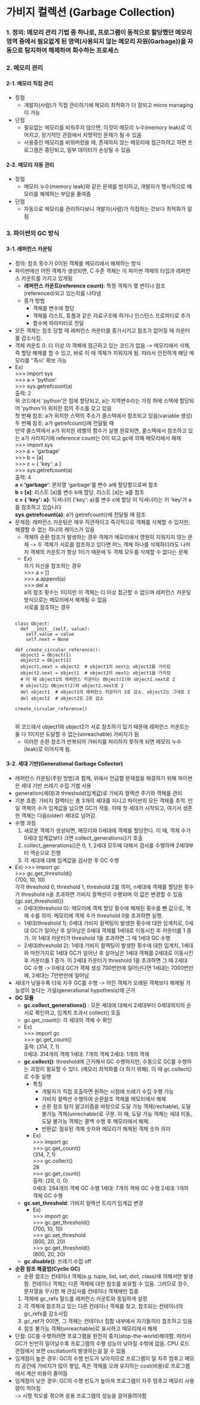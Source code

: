 # 가비지 컬렉션 (Garbage Collection)

### 1. 정의: 메모리 관리 기법 중 하나로, 프로그램이 동적으로 할당했던 메모리 영역 중에서 필요없게 된 영역(사용되지 않는 메모리 자원(Garbage))을 자동으로 탐지하여 해제하여 회수하는 프로세스 <br>

### 2. 메모리 관리 <br>
#### 2-1. 메모리 직접 관리 <br>
+ 장점
  - 개발자(사람)가 직접 관리하기에 메모리 최적화가 더 잘되고 micro managing이 가능
+ 단점
  - 필요없는 메모리를 비워주지 않으면, 이것이 메모리 누수(memory leak)로 이어지고, 장기적인 관점에서 치명적인 문제가 될 수 있음
  - 사용중인 메모리를 비워버렸을 때, 존재하지 않는 메모리에 접근하려고 하면 프로그램은 중단되고, 일부 데이터가 손상될 수 있음


#### 2-2. 메모리 자동 관리 <br>
+ 장점 <br>
  - 메모리 누수(memory leak)와 같은 문제를 방지하고, 개발자가 명시적으로 메모리를 해제하는 부담을 줄여줌
+ 단점
  - 자동으로 메모리를 관리하다보니 개발자(사람)가 직접하는 것보다 최적화가 덜 됨

### 3. 파이썬의 GC 방식
#### 3-1. 레퍼런스 카운팅
+ 정의: 참조 횟수가 0이된 객체를 메모리에서 해제하는 방식
+ 파이썬에선 어떤 객체가 생성되면, C 수준 객체는 이 파이썬 객체의 타입과 레퍼런스 카운트를 가지고 있게됨
  - **레퍼런스 카운트(reference count)**: 특정 객체가 몇 번이나 참조(referenced)되고 있는지를 나타냄
  - 증가 방법
    * 객체를 변수에 할당
    * 객체를 리스트, 튜플과 같은 자료구조에 하거나 인스턴스 프로퍼티로 추가
    * 함수에 파라미터로 전달
+ 모든 객체는 참조 당할 때 레퍼런스 카운터를 증가시키고 참조가 없어질 때 카운터를 감소시킴.
+ 객체 카운트 0: 더 이상 이 객체에 접근하고 있는 코드가 없음 -> 메모리에서 삭제, 즉 할당 해제를 할 수 있고, 바로 이 때 객체가 지워지게 됨. 따라서 안전하게 해당 메모리를 "즉시' 확보 가능
+ Ex) <br>
\>>> import sys <br>
\>>> a = 'python' <br>
\>>> sys.getrefcount(a) <br>
출력: 2 <br>
위 코드에서 'python'은 힙에 할당되고, a는 지역변수라는 가정 하에 스택에 할당되어 'python'이 위치한 힙의 주소를 갖고 있음 <br>
첫 번째 참조: a가 위치한 스택의 주소가 콜스택에서 참조되고 있음(variable 생성) <br>
두 번째 참조: a가 getrefcount()에 전달될 때 <br>
만약 콜스택에서 a가 위치한 레벨의 함수가 실행 완료되면, 콜스택에서 참조하고 있는 a가 사라지기에 reference count는 0이 되고 gc에 의해 메모리에서 해제 <br>
\>>> import sys <br>
\>>> a = 'garbage' <br>
\>>> b = \[a] <br>
\>>> c = { 'key': a } <br>
\>>> sys.getrefcount(a) <br>
출력: 4 <br>
**a = 'garbage'**: 문자열 'garbage'를 변수 a에 할당함으로써 참조 <br>
**b = \[a]**: 리스트 \[a]를 변수 b에 할당. 리스트 \[a]는 a를 참조 <br>
**c = { 'key': a}**:  딕셔너리 {'key': a}를 변수 c에 할당 이 딕셔너리는 키 'key'가 a를 참조하고 있습니다 <br>
**sys.getrefcount(a)**: a가 getrefcount()에 전달될 때 참조 <br>
+ 문제점: 레퍼런스 카운팅은 매우 직관적이고 즉각적으로 객체를 삭제할 수 있지만, 해결할 수 없는 하나의 케이스가 있음
  - 객체의 순환 참조가 발생하는 경우 객체가 메모리에서 영원히 지워지지 않는 문제 -> 두 객체가 서로를 참조하고 있다면 어느 객체 하나를 삭제하더라도 나머지 객체의 카운트가 항상 1이기 때문에 두 객체 모두를 삭제할 수 없다는 문제
  - Ex) <br>
  자기 자신을 참조하는 경우 <br>
  \>>> a = [] <br>
  \>>> a.append(a) <br>
  \>>> del a <br>
  a의 참조 횟수는 1이지만 이 객체는 더 이상 접근할 수 없으며 레퍼런스 카운팅 방식으로는 메모리에서 해제될 수 없음 <br>
  서로를 참조하는 경우 <br>
  <pre>
  <code>
  class Object:
    def __init__(self, value):
      self.value = value
      self.next = None
    
  def create_circular_reference():
    object1 = Object(1)
    object2 = Object(2)
    object1.next = object2  # object1의 next는 object2를 가리킴
    object2.next = object1  # object2의 next는 object1을 가리킴
    # 이 때 object1의 레퍼런스 카운터는 Object(1)와 object1.next로 2
    # object2는 Object(2)와 object2.next로 2
    del object1  # object1의 레퍼런스 카운터가 1로 감소. object2는 그대로 2
    del object2  # object2도 2로 감소

  create_circular_reference() 
  </code>
  </pre>
  위 코드에서 object1와 object2가 서로 참조하기 있기 때문에 레퍼런스 카운트는 둘 다 1이지만 도달할 수 없는(unreachable) 가비지가 됨
  - 이러한 순환 참조가 반복되어 가비지를 처리하지 못하게 되면 메모리 누수(leak)로 이어지게 됨.

#### 3-2. 세대 기반(Generational Garbage Collector)
+ 레퍼런스 카운팅(주된 방법)과 함께, 위에서 언급함 문제점을 해결하기 위해 파이썬은 세대 기반 쓰레기 수집 기법 사용
+ generation(세대)과 threshold(임계값)로 가비지 컬렉션 주기와 객체를 관리
+ 기본 흐름: 가비지 컬렉터는 총 3개의 세대를 지니고 파이썬의 모든 객체를 추적. 만일 객체의 수가 임계값을 넘으면 GC가 작동. 이때 첫 세대가 시작되고, 여기서 생존한 객체는 다음(older) 세대로 넘어감.
+ 수행 과정
  1. 새로운 객체가 생성되면, 메모리와 0세대에 객체를 할당한다. 이 때, 객체 수가 0세대 임계값보다 크면 collect_generations()가 호출
  2. collect_generations()은 0, 1, 2세대 모두에 대해서 검사를 수행하며 2세대부터 역순으로 진행
  3. 각 세대에 대해 임계값을 검사한 후 GC 수행
+ Ex)
\>>> import gc <br>
\>>> gc.get_threshold() <br>
(700, 10, 10) <br>
각각 threshold 0, threshold 1, threshold 2를 의미, n세대에 객체를 할당한 횟수가 threshold n을 초과하면 가비지 컬렉션이 수행되며 이 값은 변경할 수 있음(gc.set_threshold()) <br>
  - 0세대(threshold 0): 메모리에 객체 할당 횟수에 해제된 횟수를 뺀 값으로, 객체 수를 의미. 메모리에 객체 수가 threshold 0을 초과하면 실행.
  - 1세대(threshold 1): 0세대 가비지 컬렉팅이 발생한 횟수에 대한 임계치로, 0세대 GC가 일어난 후 살아남은 0세대 객체를 1세대로 이동시킨 후 카운터를 1 증가. 이 1세대 카운터가 threshold 1을 초과하면 그 때 1세대 GC 수행
  - 2세대(threshold 2): 1세데 가비지 컬렉팅이 발생한 횟수에 대한 임계치, 1세대와 마찬가지로 1세대 GC가 일어난 후 살아남은 1세대 객체를 2세대로 이동시킨 후 카운터를 1 증가. 이 2세대 카운터가 threshold 1을 초과하면 그 때 2세대 GC 수행
-> 0세대 GC가 객체 생성 700번만에 일어난다면 1세대는 7000번만에, 2세대는 7만번만에 일어남
+ 세대가 낮을수록 더욱 자주 GC를 수행 -> 어린 객체가 오래된 객체보다 해제될 가능성이 높다는 가설(generational hypothesis)에 근거
+ **GC 모듈**
  - **gc.collect_generations()** : 모든 세대에 대해서 2세대부터 0세대까지의 순서로 확인하고, 임계치 초과시 collect() 호출
  - gc.get_count(): 각 세대의 객체 수 확인
  - Ex) <br>
  \>>> import gc <br>
  \>>> gc.get_count() <br>
  출력: (314, 7, 1) <br>
  0세대: 314개의 객체  1세대: 7개의 객체  2세대: 1개의 객체
  - **gc.collect()**: threshold에 근거해서 GC 수행하지만, 수동으로 GC를 수행하는 과정이 필요할 수 있다. (메모리 최적화를 더 하기 위해). 이 때 gc.collect()로 수동 실행
    * 특징
      + 개발자가 직접 호출하면 원하는 시점에 쓰레기 수집 수행 가능
      + 가비지 컬렉션 수행하여 순환참조 객체를 메모리에서 해제
      + 순환 참조 탐지 알고리즘을 바탕으로 도달 가능 객체(rechable), 도달 불가능 객체(unrechable)로 구분. 이 때, 도달 가능 객체는 세대 이동, 도달 불가능 객체는 콜백 수행 후 메모리에서 해제.
      + 반환값: 점유된 객체 숫자와 메모리가 해제된 객체 숫자 의미
    * Ex) <br>
  \>>> import gc <br>
  \>>> gc.get_count() <br>
  (314, 7, 1) <br>
  \>>> gc.collect() <br>
  28 <br>
  \>>> gc.get_count() <br>
  출력: (20, 0, 0) <br>
  0세대: 294개의 객체 GC 수행  1세대: 7개의 객체 GC 수행  2세대: 1개의 객체 GC 수행
  - **gc.set_threshold**: 가비지 컬렉션 트리거 임계값 변경
    * Ex) <br>
    \>>> import gc <br>
    \>>> gc.get_threshold() <br>
    (700, 10, 10) <br>
    \>>> gc.set_threshold <br>
    (800, 20, 20) <br>
    \>>> gc.get_threshold() <br>
    (800, 20, 20)
  - **gc.disable()**: 쓰레기 수집 off
+ **순환 참조 해결법(Cyclic GC)**
  - 순환 참조는 컨테이너 객체(e.g. tuple, list, set, dict, class)에 의해서만 발생함. 컨테이너 객체는 다른 객체에 대한 참조를 보유할 수 있음. 그러므로 정수, 문자열을 무시한 채 관심사를 컨테이너 객체에만 집중
  1. 객체에 gc_refs 필드를 레퍼런스 카운트와 동일하게 설정 
  2. 각 객체에 참조하고 있는 다른 컨테이너 객체를 찾고, 참조되는 컨테이너의 gc_refs를 감소시킴
  3. gc_ref가 0이면, 그 객체는 컨테이너 집합 내부에서 자기들끼리 참조하고 있음
  4. 참조 불가능 객체(unreachable)로 표시하고 메모리에서 해제
+ 단점: GC를 수행하려면 프로그램을 완전히 중지(stop-the-world)해야함. 따라서 GC가 빈번히 일어날수록 프로그램의 수행 성능이 낮아질 수밖에 없음. CPU 로드 관점에서 보면 oscillation이 발생하는걸 알 수 있음
+ 임계점이 높은 경우: GC의 수행 빈도가 낮아지므로 프로그램이 덜 자주 멈추고 메모리 공간에 가비지가 많이 쌓임, 죽은 객체를 오래 유지하는 cost(비용)로 프로그램에서 계산 비용이 줄어듬
+ 임계점이 낮은 경우: GC의 수행 빈도가 높아져 프로그램이 자주 멈추고 메모리 사용량이 적어짐 <br>
-> 시행 착오를 겪으며 응용 프로그램의 성능을 끌어올려야함

